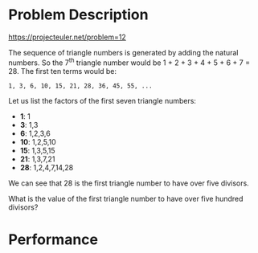 # Problem Description

https://projecteuler.net/problem=12

The sequence of triangle numbers is generated by adding the natural numbers. So the 7<sup>th</sup> triangle number would be 1 + 2 + 3 + 4 + 5 + 6 + 7 = 28. The first ten terms would be:

    1, 3, 6, 10, 15, 21, 28, 36, 45, 55, ...

Let us list the factors of the first seven triangle numbers:

- **1**: 1 
- **3**: 1,3
- **6**: 1,2,3,6
- **10**: 1,2,5,10
- **15**: 1,3,5,15
- **21**: 1,3,7,21
- **28**: 1,2,4,7,14,28

We can see that 28 is the first triangle number to have over five divisors.

What is the value of the first triangle number to have over five hundred divisors?

# Performance

```
```